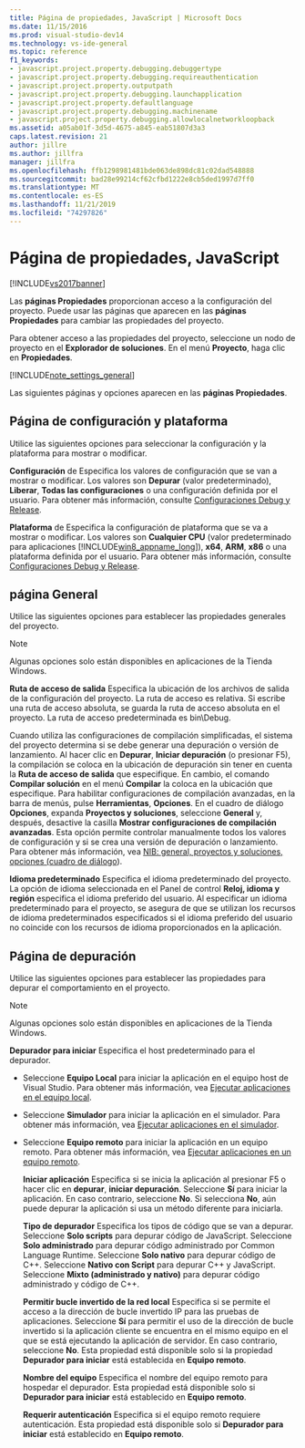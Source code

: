 ```yaml
---
title: Página de propiedades, JavaScript | Microsoft Docs
ms.date: 11/15/2016
ms.prod: visual-studio-dev14
ms.technology: vs-ide-general
ms.topic: reference
f1_keywords:
- javascript.project.property.debugging.debuggertype
- javascript.project.property.debugging.requireauthentication
- javascript.project.property.outputpath
- javascript.project.property.debugging.launchapplication
- javascript.project.property.defaultlanguage
- javascript.project.property.debugging.machinename
- javascript.project.property.debugging.allowlocalnetworkloopback
ms.assetid: a05ab01f-3d5d-4675-a845-eab51807d3a3
caps.latest.revision: 21
author: jillre
ms.author: jillfra
manager: jillfra
ms.openlocfilehash: ffb1298981481bde063de898dc81c02dad548888
ms.sourcegitcommit: bad28e99214cf62cfbd1222e8cb5ded1997d7ff0
ms.translationtype: MT
ms.contentlocale: es-ES
ms.lasthandoff: 11/21/2019
ms.locfileid: "74297826"
---
```

# <a name="property-pages-javascript"></a>Página de propiedades, JavaScript
[!INCLUDE[vs2017banner](../../includes/vs2017banner.md)]

Las **páginas Propiedades** proporcionan acceso a la configuración del proyecto. Puede usar las páginas que aparecen en las **páginas Propiedades** para cambiar las propiedades del proyecto.

 Para obtener acceso a las propiedades del proyecto, seleccione un nodo de proyecto en el **Explorador de soluciones**. En el menú **Proyecto**, haga clic en **Propiedades**.

 [!INCLUDE[note_settings_general](../../includes/note-settings-general-md.md)]

 Las siguientes páginas y opciones aparecen en las **páginas Propiedades**.

## <a name="configuration-and-platform-page"></a>Página de configuración y plataforma
 Utilice las siguientes opciones para seleccionar la configuración y la plataforma para mostrar o modificar.

 **Configuración** de Especifica los valores de configuración que se van a mostrar o modificar. Los valores son **Depurar** (valor predeterminado), **Liberar**, **Todas las configuraciones** o una configuración definida por el usuario. Para obtener más información, consulte [Configuraciones Debug y Release](https://msdn.microsoft.com/0440b300-0614-4511-901a-105b771b236e).

 **Plataforma** de Especifica la configuración de plataforma que se va a mostrar o modificar. Los valores son **Cualquier CPU** (valor predeterminado para aplicaciones [!INCLUDE[win8_appname_long](../../includes/win8-appname-long-md.md)]), **x64**, **ARM**, **x86** o una plataforma definida por el usuario. Para obtener más información, consulte [Configuraciones Debug y Release](https://msdn.microsoft.com/0440b300-0614-4511-901a-105b771b236e).

## <a name="general-page"></a>página General
 Utilice las siguientes opciones para establecer las propiedades generales del proyecto.

> [!NOTE]
> Algunas opciones solo están disponibles en aplicaciones de la Tienda Windows.

 **Ruta de acceso de salida** Especifica la ubicación de los archivos de salida de la configuración del proyecto. La ruta de acceso es relativa. Si escribe una ruta de acceso absoluta, se guarda la ruta de acceso absoluta en el proyecto. La ruta de acceso predeterminada es bin\Debug.

 Cuando utiliza las configuraciones de compilación simplificadas, el sistema del proyecto determina si se debe generar una depuración o versión de lanzamiento. Al hacer clic en **Depurar**, **Iniciar depuración** (o presionar F5), la compilación se coloca en la ubicación de depuración sin tener en cuenta la **Ruta de acceso de salida** que especifique. En cambio, el comando **Compilar solución** en el menú **Compilar** la coloca en la ubicación que especifique. Para habilitar configuraciones de compilación avanzadas, en la barra de menús, pulse **Herramientas**, **Opciones**. En el cuadro de diálogo **Opciones**, expanda **Proyectos y soluciones**, seleccione **General** y, después, desactive la casilla **Mostrar configuraciones de compilación avanzadas**. Esta opción permite controlar manualmente todos los valores de configuración y si se crea una versión de depuración o lanzamiento. Para obtener más información, vea [NIB: general, proyectos y soluciones, opciones (cuadro de diálogo](https://msdn.microsoft.com/8f8e37e8-b28d-4b13-bfeb-ea4d3312aeca)).

 **Idioma predeterminado** Especifica el idioma predeterminado del proyecto. La opción de idioma seleccionada en el Panel de control **Reloj, idioma y región** especifica el idioma preferido del usuario. Al especificar un idioma predeterminado para el proyecto, se asegura de que se utilizan los recursos de idioma predeterminados especificados si el idioma preferido del usuario no coincide con los recursos de idioma proporcionados en la aplicación.

## <a name="debug-page"></a>Página de depuración
 Utilice las siguientes opciones para establecer las propiedades para depurar el comportamiento en el proyecto.

> [!NOTE]
> Algunas opciones solo están disponibles en aplicaciones de la Tienda Windows.

 **Depurador para iniciar** Especifica el host predeterminado para el depurador.

- Seleccione **Equipo Local** para iniciar la aplicación en el equipo host de Visual Studio. Para obtener más información, vea [Ejecutar aplicaciones en el equipo local](https://go.microsoft.com/fwlink/?LinkId=234912).

- Seleccione **Simulador** para iniciar la aplicación en el simulador. Para obtener más información, vea [Ejecutar aplicaciones en el simulador](https://go.microsoft.com/fwlink/?LinkId=234913).

- Seleccione **Equipo remoto** para iniciar la aplicación en un equipo remoto. Para obtener más información, vea [Ejecutar aplicaciones en un equipo remoto](https://go.microsoft.com/fwlink/?LinkId=234914).

  **Iniciar aplicación** Especifica si se inicia la aplicación al presionar F5 o hacer clic en **depurar**, **iniciar depuración**. Seleccione **Sí** para iniciar la aplicación. En caso contrario, seleccione **No**. Si selecciona **No**, aún puede depurar la aplicación si usa un método diferente para iniciarla.

  **Tipo de depurador** Especifica los tipos de código que se van a depurar. Seleccione **Solo scripts** para depurar código de JavaScript. Seleccione **Solo administrado** para depurar código administrado por Common Language Runtime. Seleccione **Solo nativo** para depurar código de C++. Seleccione **Nativo con Script** para depurar C++ y JavaScript. Seleccione **Mixto (administrado y nativo)** para depurar código administrado y código de C++.

  **Permitir bucle invertido de la red local** Especifica si se permite el acceso a la dirección de bucle invertido IP para las pruebas de aplicaciones. Seleccione **Sí** para permitir el uso de la dirección de bucle invertido si la aplicación cliente se encuentra en el mismo equipo en el que se está ejecutando la aplicación de servidor. En caso contrario, seleccione **No**. Esta propiedad está disponible solo si la propiedad **Depurador para iniciar** está establecida en **Equipo remoto**.

  **Nombre del equipo** Especifica el nombre del equipo remoto para hospedar el depurador. Esta propiedad está disponible solo si **Depurador para iniciar** está establecido en **Equipo remoto**.

  **Requerir autenticación** Especifica si el equipo remoto requiere autenticación. Esta propiedad está disponible solo si **Depurador para iniciar** está establecido en **Equipo remoto**.
